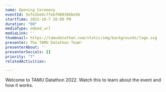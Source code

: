 ```yaml
---
name: Opening Ceremony
eventId: 5efe2be0c7febf000306be94
startTime: 2022-10-7 10:00 PM
duration: "60"
mediaType: embed_url
mediaLink: ''
thumbnail: https://tamudatathon.com/static/img/backgrounds/logo.svg
presenter: The TAMU Datathon Team!
presenterAbout: ''
presenterSocials: []
priority: "7"
relatedActivities: 

---
```

Welcome to TAMU Datathon 2022. Watch this to learn about the event and how it works.